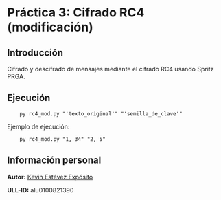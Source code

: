 # Práctica 3: Cifrado RC4 (modificación)

## Introducción

Cifrado y descifrado de mensajes mediante el cifrado RC4 usando Spritz PRGA.

## Ejecución

~~~
    py rc4_mod.py "'texto_original'" "'semilla_de_clave'"
~~~

Ejemplo de ejecución:

~~~
    py rc4_mod.py "1, 34" "2, 5"
~~~

## Información personal

**Autor:** [Kevin Estévez Expósito](https://alu0100821390.github.io/)

**ULL-ID:** alu0100821390

